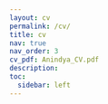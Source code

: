 ```yaml
---
layout: cv
permalink: /cv/
title: cv
nav: true
nav_order: 3
cv_pdf: Anindya_CV.pdf
description: 
toc:
  sidebar: left
---
```

